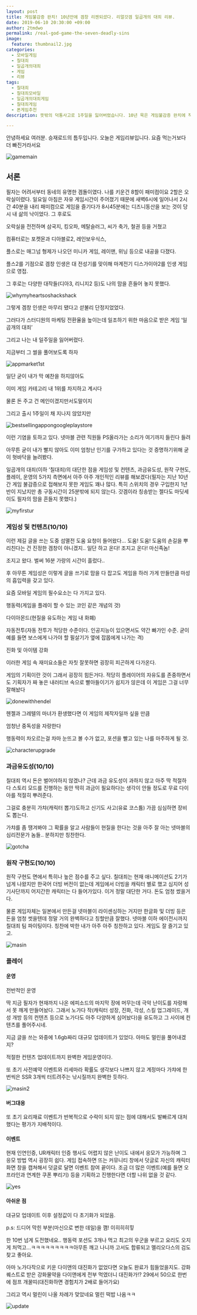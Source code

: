 ```yaml
---
layout: post
title: 게임불감증 완치! 10년만에 겜창 리젠되셨다. 리얼갓겜 일곱개의 대죄 리뷰.
date: 2019-06-10 20:30:00 +09:00
author: 2tmdwo
permalink: /real-god-game-the-seven-deadly-sins
image:
  feature: thumbnail2.jpg
categories:
  - 모바일게임
  - 칠대죄
  - 일곱개의대죄
  - 게임
  - 리뷰
tags:
  - 칠대죄
  - 칠대죄모바일
  - 일곱개의대죄게임
  - 칠대죄게임
  - 폰게임추천
description: 뜻밖의 덕통사고로 1주일을 잃어버렸습니다. 10년 묵은 게임불감증 완치에 직빵

---
```


 안녕하세요 여러분. 승재로드의 틈두입니다. 오늘은 게임리뷰입니다. 요즘 먹는거보다 더 빠진거라서요



![gamemain](https://lh3.googleusercontent.com/2l1WDzaU7zcv4RVP0exV_Kt_fX1x4Fe4i9wOyKDiVzo2eM500iNErXf-uG_B7LDv9KcgCUoWZM_Ct35Mqf1TtHFBSHBfuQ3ECVfBX3gT2HxkZX8Tnf7mhTI1HTngZQGe89j4M7J0uRHaEMuAWN8FfJxplmhFAvBR1VX1dS1BgstkRuY02F1dy4N7gC-pxL5M8gpJyE5hOWr6OxTMiXuTcvfY-_n-YfRWZxd-5UeQnqxX73bu8Yd2m-sWeFoKtXO9xr8q9wH6GqwFmGXMRqHuqw5djtfeiSRs5o_O5v_KuMW2x-aVLWo7QVcGsm3U8V3RBSvmNyE6cJkIVFf9DgTfwMTjJ9YP8PTqqGzI5EbPCaO_ylqKLlsb2CcBetVrWm7ZeQx7uRMe2IqpYzAVqCXEuKuGKgg5rW1kvhIxVAZtpQLE_Km9TiBdt-SlSmYe1fF087Ha7NyUCn8wals_plIbWZ3pboVCf3UvuhZ4zk_ULyGvSMSEhMIcWa7oC3XdT0M___jb6sn7XK44RJ4rUl-8K12VlvtFWF5rol6-1iXQV5R0x9xjDarZBWMpony2WLiLoTycTN5z6TqTFjfh3n6Roj1-D8Bgaanyy-kTgnyCVHNgTHDb_KGoO_VBz4A-hfsRy_oyiTvvZ9wYmBdFHo1ubLAP49FmdPwQBUMS1aZW5Fp5bLOrdoKwhxRsy10LIdr69LliVdSLMa-1-x_6tl145zz_=w432-h768-no)

 

## 서론

필자는 어려서부터 동네의 유명한 겜돌이였다. 나를 키운건 8할이 패미컴이요 2할은 오락실이렸다. 일요일 아침은 자유 게임시간이 주어졌기 때문에 새벽6시에 일어나서 2시간 40분을 내리 패미컴으로 게임을 즐기다가 8시45분에는 디즈니동산을 보는 것이 당시 내 삶의 낙이었다. 그 후로도 

오락실을 전전하며 삼국지, 킹오파, 메탈슬러그, 씨가 축가, 철권 등을 거쳤고

컴퓨터로는 포켓몬과 디아블로2, 레인보우식스, 

플스로는 매그넘 형제가 나오던 미니카 게임, 레이맨, 위닝 등으로 내공을 다졌다.

플스2를 기점으로 겜창 인생은 대 전성기를 맞이해 마계전기 디스가이아2를 인생 게임으로 영접.

그 후로는 다양한 대작들(디아3, 리니지2 등)도 나의 맘을 흔들어 놓지 못했다.

![whymyheartsoshackshack](https://lh3.googleusercontent.com/HKXkK_kqsI5yxxd6oBdAZPNQ63Qd21CuODcazVmbnXl_0YbnbjJI-U9QzHD92KN8Jun_Lgi_wA54ZqFYHilRCFsf70xrW2PzSp5Rg7nPJcHCecfp8XqY7AU9cS0kPUm1cEIROddXhUCpZI4s1WPAh0qX1GMIijZ7iaB5HTGO9Ac9yMogR3Ioc-A-9aNAqDzrx4sqH7kRNe8sfbj_6FC7wa6GHHUgk4RPjfYwoSxNzwY6ESc8KgC8_dcpfCNL5BfjHGCrOHbfXQ0LFpaIafKcw4N3VakP8tWuFm6IpD39anMSE4geuIsLpTLfgGaPbvmN1ilf-7ayYJFqY_bn5D3XWimMj5-EyUyzJfHuDyDHxTvsbBq0wGcEQSd0ico160chwP_PDFO5Udlo94s_y4FYr3FvH7RC2WqZBLUGQ4XL867A7JqGz00IO7G3zOuJsdqpAHcHpzl8qrBqoEVRMTacABmOoHYOzE3XISMKAQHU4qN0v3zphIVSyrzTFNYxJLxrVXA4gJT3UtOAfUzMWNwFjuOWvaWqVvCcNd36GcToc9KLA2PXYZanj_tr-n8tnnG2mBmqTWsBihYlnWUkNYiVbOe43iDGKpQkTUUxtN3dcg2ECyrIZolvbM-vOyoHAuX1UFN8RZXTnIfuRA7IKOv00n7dgfOD12wB_940EjWCGnfsiZ999JCttbrVKRzEY2KFYG2YFkY4WkJVuib6bpZQinco=w953-h537-no)

그렇게 겜창 인생은 마무리 됐다고 섣불리 단정지었었다.

그러다가 스터디원의 마케팅 전환율을 높이는데 일조하기 위한 마음으로 받은 게임 ‘일곱개의 대죄’

그리고 나는 내 일주일을 잃어버렸다.

지금부터 그 썰을 풀어보도록 하자



![appmarket1st](https://lh3.googleusercontent.com/3YchipPdd6-KPv80LzgNqooqqWwIAMpjeAx_Pseccesva7e9rSbl9jSWorhUk_Ez35xbEtCkVkAcUp_w2NXOq2wY156kzPwXIMWN34CN1h-9OeEZWjXsuvgce3j1anoWJyEWI3fI26xmpKXzPfUD-7nJ_WPtSfncomeyZuUOaMFF8GDfofSGYCDcej7ZGHl3Omvb0cO1hf35MKgD5OZZmotEkX3vVdz0UE4F0Lqbkrq8_GpOzSbqyJ3y2i149MXwvmke1ndKSQk3gRc4n7WDBD0p8NMxfkHUBe4Qle4Qt7EBeecCGyQ_4c8ePPWkHrIVxf6Fk82wmG4_Xe3bFxkIJb1UQzd9cWe1cdjMFoll0jRpTvyoYs5OB7raPfhggSfxFtKTMzQrTuI5iphVtLemrU7aLC1APDhyCxPTYtx1xXGGsY426YhpZxpv5F1ChNt7Ycm5cVzT2Bff-EVybs1eQ5pTUj-TnVhPrgFwfYcYtDFnW65e_sbHdEuQYE-_SScl0Yx4jr2LltIaDnl85QyNPTO7gxhyRYtPjXPLGrQR9klQsdSZ71HiQ-p6Y3A_GnCdEI7h4aN3obGf0nTF4af3jCaBqTZW_gQM66FgU1BSa7h2fhAtPjls88L3wiw2wVj3-0eXYi93p7CIrgjdRYS7ZzAP8eOCYwrB1rzWq1HHIAtgpTyP-RfPh4lU-yVFj5hpP2hBOD0uu5bIvW6hsyEbEdTk=w953-h715-no)

일단 굳이 내가 막 예찬을 하지않아도

이미 게임 카테고리 내 1위를 차지하고 계시다

물론 돈 주고 건 메인이겠지만서도말이지

 

그리고 출시 1주일이 채 지나지 않았지만 

![bestsellingappongoogleplaystore](https://lh3.googleusercontent.com/BkM-ahRmmhgiR8IuFk-rrTcZktBuIRrC2Vf0QpSOJvWXWHFzOG4xb2KlslYOKbUIMDOyKVhdQy8R4aFPcKOmdcjZBfJPjs0mqjbshaxrYZ7Lr34DZdsmih9gJ_cnkW-aI684Zburm5OxYzExb-mPNKbqcZRYLW8Cw7w1HyRjx3O8_SCTXRSbbTnvrQJPjbrjHWZbV02VA3bzF7iEWTxY7arOT1KCbLI1zITxec7We6H1u7kMl4PExGwOa1hj5Mqrv1WpCVu3QWtRFQu7XwxBbKJdBrutOA72l5GqgsusNNxM0DhoEvxanFoVsZhVYhJRu34ljnTc06YgkNfQ3Octq_0U-udDEL6RKpyMjcJFNUIeEhG9xjSmlMbNogGaUBFWOn8EOiBN9DOtqGCTJc8ttRuPpLWpb-150DRU4NDgDkUp3hw0x-jJkpHmwNLKWWCYNKoxDtTia5BBIiOI4JMf37t0nBPCQuz9qEXlKTyLwvfbWphOBGhdLVkXnNe-amIqTl4Htk4NeghXEtcSk9xKCy-q2ZdE9LH15gSBHAi2ItkbU6cYJ0Zjj2yLcbO-mR4CmcKageHi-76AVUx04Ynh6I4BRvr0a7IfKoXqVHa8NGUzsyUhPwSNKWlxXVN83QblDC832znBo6NMvnQZIWoaseMLBUxy8EJIoaFvK8_4UnZ19_dEa3GsjZIcT5XPDMDj09v1ZTdLUSdOmPfYvutvjTDM=w953-h475-no)

이런 기염을 토하고 있다. 넷마블 관련 직원들 PS올라가는 소리가 여기까지 들린다 들려

 

아무튼 굳이 내가 빨지 않아도 이미 엄청난 인기를 구가하고 있다는 것 증명하기위해 굳이 혓바닥을 늘려봤다.

 

일곱개의 대죄(이하 ‘칠대죄)의 대단한 점을 게임성 및 컨텐츠, 과금유도성, 원작 구현도, 플레이, 운영의 5가지 측면에서 아주 아주 개인적인 리뷰를 해보겠다(필자는 지난 10년간 게임 불감증으로 접해보지 못한 게임도 꽤나 많다. 특히 스위치의 경우 구입한지 1년반이 지났지만 총 구동시간이 25분밖에 되지 않는다. 갓겜이라 칭송받는 젤다도 마딧세이도 필자의 맘을 흔들지 못했다.)

![myfirstur](https://lh3.googleusercontent.com/_KIqqOmTUFFiCzw7tNS4ZCU1sq4h7GnITQB8cl41XeE4hhG4xQODBP1IjKn4CVbxlCNzsEgRESYX8Up4f8F7xtj5VBTwyYHfZxM9B0GbQip52a-OIbbq7vNGlCwZlx9ZEu7It1jB4Fojbn4Pob_rCHWYL2RmNYf33vmc76EgB-TrpG4bSWJn7lFVSJGUrOMYNKVfZ6lD36DQl-w4MpsYsSbX1xD3LJ_1MiAYVhAUNVA578GpsVlqSGa8VDEQeNEO102Pp3670Vp_m_8G5i-iThdYCTc6vQhKoZZwOAJDpsqiM2moAHEHkfoEPy-MExtS-OB1OSKIonmroFuVd8zRxhPXSLKF9NOxvltGWPTnTUVSDN0_e5__fMRXo03hrbfQFkvpNfj0eZYN29pEE86oUof54MYYNtVPsu0PW799QSAfkavHVqkqOts9HApJ2yrh7akWsbdVJD4m6aU8UR9xG1cxHbduA9YnOZd-_hUT67KOHKgXMyJrb8GbHc7GYovtBxNKg28olbNSH4Y_j7TsKiSMoF-PX9BnG5eoTbYPjU2eiK0woj05Z1jAXorDDtKcF0_pZ_KaKFFPaQXedMq4HHzf6xxqDeH5oT2Ggs-04ZB95Zt5jk_Azz8ne5QyCGz0S1KDvLFTFuQRZHLUe-UdYUEXLc-YdDqZWT9zjL8ewe3xO2zEfv7XJb0yKEV_pa3DRyKGSHx9ZvoKxWd4MUZmbdfk=w413-h870-no)

### **게임성 및 컨텐츠(10/10)**

이런 제길 글을 쓰는 도중 섬멸전 도움 요청이 들어왔다… 도움! 도움! 도움의 손길을 뿌리친다는 건 진정한 겜창이 아니겠지.. 일단 하고 온다! 조지고 온다! 마신족놈!

 

조지고 왔다. 벌써 16분 가량의 시간이 흘렀다..

후 아무튼 게임성은 이렇게 글을 쓰기로 맘을 다 잡고도 게임을 하러 가게 만들만큼 마성의 흡입력을 갖고 있다.

 

요즘 모바일 게임의 필수요소는 다 가지고 있다.

행동력(게임을 플레이 할 수 있는 코인 같은 개념의 것)

다이아몬드(현질을 유도하는 게임 내 화폐)

자동전투(자동 전투가 적당한 수준이다. 인공지능이 있으면서도 약간 빠가인 수준. 굳이 예를 들면 보스에게 나가야 할 필살기가 옆에 잡몹에게 나가는 격)

진화 및 아이템 강화

이러한 게임 속 재미요소들은 자칫 잘못하면 굉장히 피곤하게 다가온다.

게임의 기획이란 것이 그래서 굉장히 힘든거다. 적당히 플레이어의 자유도를 존중하면서도 기획자가 짜 놓은 내러티브 속으로 빨아들이기가 쉽지가 않은데 이 게임은 그걸 너무 잘해놨다

![donewithhendel](https://lh3.googleusercontent.com/K6UUQ7zwxqIiuZbYomBBxulTCSISTT2YQvCFwPKzVDzrjoKbk7_bNrhfKrtFKl-cnZwc2Qca2Lfx1d6CX2QHpol57zgTHHPkgj8C6jCHCSo9EUQrKD2fvu2qfEaYziFYtllBw9D8Vx2dfny5Kxfg5Nx3-Kfr1gK0smZk1URh5WhXJOLyU6ypE8TI4qhNS7qNot9-hcWGSXDnBSTCbwAtqd5J_6xIilN29CgXWPffb3TbMZ_oTpYm4fWtmGyOmqr5AbuznoPlK_nAMLNOhXiOsWCM3Gi7_SvPnX3cgzczG8hcsBzxXen6VlJwDlweLRBfnrabQ0ULBoekPmQsQzd_870RiDtB624pjxUEg3T3DHn6DzY9VkVNbET-tBVvE3rZsl1jqqg8pcBtlsB_1nMQii1fwHnxL8zX1m87VupEf8ee8PTg0JRos-AaIiCEJxZxZt1luG3RYH9C7xysZ_8Aek1OH3GNGsF2auX84zNzAvfe3Dl7YjHPqpBhKvLE_qfvWYsSX7br08-JpfAEy063i_fD2HqtQvmurZ-h1ecnBu09NoiSay-F6avOq3ghdf1OdXKqBTp_T5ibhTfSm5YtGcQBYzzzYGd8NLQYipCr9najad3V1Obt-F3XNXrCZK7v9AFBHxA2mcRt0u1D7Kz3GxBvkOyUByteOoPfbMGr940GjXZ2mgpRFbB6p4M__tEEc2EpVzNIiv3ZOGE-TpAFhG-2=w426-h240-no)

헨젤과 그레텔의 마녀가 환생했다면 이 게임의 제작자일까 싶을 만큼

엄청난 중독성을 자랑한다

행동력이 차오르는걸 차마 눈뜨고 볼 수가 없고, 포션을 빨고 있는 나를 마주하게 될 것.

![characterupgrade](https://lh3.googleusercontent.com/Kd4f5czzykuyjcQd6sucSxmGQB6GJHYyXW0rf1gWPHu8Ba7k0nlJpmmnqcLRCgdbNcsWpZ1yMvXu53UfL49D1PJtLZb-rK2Lp8MruDqVOj6t7DxGOljW63q0zrCD2TWoMboB5Zj0fdOV4vWtvLQxj2sYismIq3a9wuRu-digcaxzpvu7V4mJx3MdzEBe1sZcr-NiUofWIoKjqYynZ182LSM7cZeRuhd-KXFlbjaiohtTlnJhNzccebEvpxVyOBN6LheUr9n9NS6PO6YWd3w88ajRXdHS6TggNWQF7eUBC57qTpQTZe8nP9J-cbSTBE2iIXJMJuO2Lq4kuwFA_48Y3E0izn4wGA9sQlMK0osa85hZcEHsHqrsC5zKH8pGTaDAFKDXt0Vxi0U0lvGK0hS1tyhnEVPtK9bi4Gdg8qvXumwC6IaA01iPGKWWfDgAjm3EdNTN65ubV2tBrXPnXshsY7fVrhmvMp8H6ElbKCz_7Nmd_3aKDIxZUa1wGH17RBoVTaMnR9RPnzm_U_509GNQo5u1eZ08j_SlMCCtcnFzGXLNA_qabQA9ZUJsY8UjaDk2oI9iRs11ECV2neVzRMYD8hFx7CCkb_f_WjRh2ScdjBBg4PJS2xCVMkMre1S8YwxH08Uwo90SOEsAqPGnBb_zzgQTIBjX-HKcU8NTjHBRYI9u99OzoqLCvTF9nC9HGSuqlQw31V4dahHkGkTZs0eU7G-N=w413-h870-no)

### **과금유도성(10/10)**

칠대죄 역시 돈은 벌어야하지 않겠나? 근데 과금 유도성이 과하지 않고 아주 딱 적절하다 스토리 모드를 진행하는 동안 딱히 과금이 필요하다는 생각이 안들 정도로 무료 다이아를 적절히 뿌려준다.

그걸로 충분히 가챠(캐릭터 뽑기)도하고 신기도 사고(유료 코스튬) 가끔 심심하면 장비도 뽑는다.

가챠를 좀 땡겨봐야 그 확률을 알고 사람들이 현질을 한다는 것을 아주 잘 아는 넷마블의 심리전문가 놈들.. 분하지만 칭찬한다. 

![gotcha](https://lh3.googleusercontent.com/yICELZAMqZFSx-TPuAdZvmcSDBayd3NE8flNbYEvnfZYHSZ8ApzwHILEkZVhCJtmPXehr0zmKQtIHomfGIRG3D-xRKxc6tZX8MBmsL0bd4fuuE9j5D3s1Vb6BoDB8II86kMQjGPMrwNAIW8U_c1IF-1XzvXURnRRgRFja7WE3TvPJr1X7OtLRyQDtT16CdY28Xdyw8oXpubRYiWXwY6Uw0m6SLmRfcqX2HmJ01CG3cToKbzlGhOfXsQtakU-AWBjJ4OJ_N-D33DO3fIDz1EVMC9LO8j55k5yG_jHkkUVKMKgb5wSR2rHMAo10YnvGPQU7h75-iWALhi4Nxd93alJwsCAscjv1jne4eUNB1BkO0I3__3kCRcQn0luaxH7cZbHDTom2NNNd9zN2Eo7cn7J1tzqaTXh2fVZsJrXQIQ9kZe3wIrreARmMD94BA6gYv-ic1tSvmwsSXfIdYd73_znYr5hZmD1iUDmK0tJG-cIFCO33nmN0EAvzIarHYG2hcvehfA20-1LXNAsFAvk-q5VZok6Qs2QM_ojm0akhiPy-UcbB2S9dFYoqrt51P4THLQngXYstRtOBWJIs_YylqxlnGKAyb5iOpWbHjLpESgydDcUJ-ptVUVkYgXjwa9JqDwWCIM22dXnkdG68X4H0vOHnXVOgrKICxcnrkGksHKVTctMglEaP-bL57sHApSn6T4ZGn5Dj05AO8zgor4mcjLwTePU=w413-h870-no)

### **원작 구현도(10/10)**

원작 구현도 면에서 특히나 높은 점수를 주고 싶다. 칠대죄는 현재 애니메이션도 2기가 넘게 나왔지만 한국어 더빙 버전이 없는데 게임에서 더빙을 캐릭터 별로 했고 심지어 성기사단까지 어지간한 캐릭터는 다 들어가있다. 이거 정말 대단한 거다. 돈도 엄청 썼을거다.

물론 게임자체는 일본에서 만든걸 넷마블이 라이센싱하는 거지만 한글화 및 더빙 등은 돈을 엄청 썻을텐데 정말 거의 완벽하다고 칭할만큼 잘했다. 넷마블 이하 에이전시까지 칠대죄 팀 파이팅이다. 칭찬에 박한 내가 아주 아주 칭찬하고 있다. 게임도 잘 즐기고 있고.

![masin](https://lh3.googleusercontent.com/QhCgWpl0gCZayaK6WP-lHC5EmVD3rZkm4PdZcRPyxRh0sIRJ4dFDqsyplMJUmCITMImgtKiCF9fnpj6jV6aq6rHNyOecfzJDct5auOOYdKs6Sbx2WN6e9CZEL670atpCQC3CW5UBb0o35Y4V0v8BzaFaHkSJbKTlGl_Ydbb_m7WXlY4hZ0vI6tjeMrZDnQpQGRUC34NFZM_DiwDdwXlJy0pdqBPXW8TMbQ4I52V5vhROxYK_YNU5T8XavmzkgM0OiLDyPJL8KKy34_JlBwYciCA7u1p7yxQ3bQrrf9oQqipC-ODUvuPlMhpcke_lrVEDGzRldairwk9yYnCDgyE8PheLEzklfCAUBS4K93OO7eEj7OOuhZ6vPbllB5hpPZ-L05gECdswaKAWa54RYSra8ecRScEJS7R15dKeHq6bEVGaRyuZcTcQ_W0BFjIj4UPMd04l7_Mul03zVNBLk6cZjrn7jzo52Owt1umEaaALnbF8GCkxKOLqB3hzEJki2udYxxJWXq8xdAxKqPm0raVaBhk6OfFMS_dt4IOkbzYIcVouTovfLro-pv7O-Jvoa5lsCwvYVsE6uA7MgkkpWancGSbpwZpBw7ky9JGxOb1BJ9igaBBRVoAHmdIItXsn8cFmP9zKVXyPO-gTh9PdV3gY7N5ySvIFsDj5Nlz6_2DmI6XX1N0XTgdWU0aHsVnegvrpRMoet12oBZe4LwxK6eAkHYXx=w413-h870-no)

### **플레이**

 

#### **운영**

전반적인 운영

 딱 지금 필자가 현재까지 나온 에피소드의 마지막 장에 머무는데 극악 난이도를 자랑해서 못 깨게 만들어놨다. 그래서 노가다 작(캐릭터 성장, 진화, 각성, 스킬 업그레이드, 개성 개방 등의 컨텐츠 등으로 노가다도 아주 다양하게 심어놨다)을 유도하고 그 사이에 컨텐츠를 풀어주시네. 

지금 글을 쓰는 와중에 1.6gb짜리 대규모 업데이트가 있었다. 아마도 멀린을 풀어내겠지?

적절한 컨텐츠 업데이트까지 완벽한 게임운영이다. 

또 초기 사전예약 이벤트와 리세마라 확률도 생각보다 나쁘지 않고 계정마다 가챠에 한번씩은 SSR 3개씩 터트려주는 낚시질까지 완벽한 듯하다.

![masin2](https://lh3.googleusercontent.com/CLiSsJ1LrwKz3zEpIBfKUjbRxesfXnKaly2M3xkyA5kkA8tUFMl-2Z_TmNmvySizgzE8VTv8WRH7iYqflXB-B-oIHDF0mpRhSsv2t9I3sF5d2NnPxYqhLi9PxeuMUjD7iKG3zurALBlHDg7mmAXFllIZmhpBTfXyqVXajGCvDKOS1VXcCt8uMuNEzjwv7Mv6W3TmXlng4WhK0pgKPtDg_coF_kobd_pxa-zzs81aFD-vyuyt8ATz3E6bjuS8kcuXmRTvCpZNfzx2oJCrPMPeAlms-Jcmq6XtUxlNVLq_1H0U4d7HdBr19KEBNtjufXdQB1DwNbQoryo4wMjPofvUnfX2Pj6wPn5gjFnOoy6S1fwxevgxZ17qTSNeOQ-XWugFswtVLCbukCN_6LUVKb7J_eeSyOKmHOGeg0A1BSA0uf59EfjLnhlc5quup-7cCxiSHDrx0xlvbiPJWdjOJ8dim2ufMoMI5y3HhkNNenqXnYAHA9k1aX4PhsC06Lo1mpOK0xWePlsmEeGOfRzzJUsN2uJ1bLp47d07nGq39YXbo-2bJOuS8gV9jkjxtV6Mg89uBK1lcnnDQDhv7M_Og-_i6iqEq2--J789WIdo_qvF3kpQQzBv1k24ar9WiDABPbEdl9BokmkcuGGzfePjKdppdNA0LMTNTS_0r4Xni1TviRyRU82dbOpZBozgE4TCqOueTd82Uu1MbkwZjyxwwkRmo7yr=w413-h870-no)

#### 버그대응

또 초기 요리재료 이벤트가 반복적으로 수락이 되지 않는 점에 대해서도 발빠르게 대처했다는 평가가 지배적이다. 

 

#### 이벤트

현재 인연인증, UR캐릭터 인증 행사도 어렵지 않은 난이도 내에서 응모가 가능하며 그 응모 방법 역시 굉장히 쉽다. 게임 접속하면 뜨는 커뮤니티 창에서 덧글로 자신의 캐릭터 화면 창을 캡쳐해서 덧글로 달면 이벤트 참여 끝이다. 조금 더 많은 이벤트(예를 들면 오프라인과 연계한 쿠폰 뿌리기) 등을 기획하고 진행한다면 더할 나위 없을 것 같다.

![yes](https://lh3.googleusercontent.com/W2-bPBdjObYs--5TY_11WFje5WKel4faFmblrlIsxF0rYVGYrpVxBlIOsIrqjkJdfiKVn0GYpNLtb4K0nX_uay-DRmV7ZHkHXGaypIgNFS5GNzp32FjjiSYB7RPTm8ZbKCj-k1QlqGmaJsIJWE3Jp77SwsqeaZtd9Q70HhNufd5xT8ZfNwLE8Y6ABc6wXaWEdmcmwouXTib31FsuN3apDhT0pnmSOyR8ZkYjZya7nGo463gd-gFKOsRaYPAI5W_5TdHGBD1GrWh2LC5vqrRVCEBMJOdD0LzaH1WQY_zrCZdiFA67AUX3iSvOhk8FG8mpWBSTlDgbZ25GzUx4hcl_oqH2GAoRQsWWE04V9MA738J7ydVdv1voHefBpIU185cVA3bLPsNwrXB6mksNnZy5lWMrks36uHLJOgUyJwZtnCIr9lUOGx1oJtbZnuGs79cEo_jC6NkQG4d1fvX4zFebGmB8nny-FENY-XO-iv1HpTeP96--FfEf2UUds7A-hL_pSVbxRI7FSLdDoaIRObgzALv7NZ9derd2qyBEmmeppu7hQNGcVkGntVO12wva03j45Fq7zmRCByqLWMBpByQihB-f98kpMuk-CAYDT0zkH6mw-9nAIt2urnTocfu_rJyTOfQEIh2pVPR3fNLkTQjqMyYRJiyNYMl1ZXXan0axwEeDeNAnFr1ULCf7ff0N-oCoNBeCCBJkLOMfEYZYYqKn4Afl=w600-h340-no)

 

#### 아쉬운 점

 대규모 업데이트 이후 설정값이 다 초기화가 되었음.

 

p.s: 드디어 막힌 부분(마신으로 변한 데일)을 깸! 이히히히힣

한 10번 넘게 도전했네요.. 행동력 포션도 3개나 먹고 최고의 우군을 부르고 요리도 오지게 처먹고…ㅋㅋㅋㅋㅋㅋㅋㅋㅋ아무튼 깨고 나니까 고서도 합류되고 멜리오다스의 검도 찾고 좋아요.

아마 노가다작으로 키운 다이앤의 대진화가 없었다면 오늘도 완료가 힘들었을지도. 강화퀘스트로 받은 강화물약을 다이앤에게 전부 먹였더니 대진화가!? 29에서 50으로 한번에 점프 개꿀띠(대진화하면 경험치가 2배로 들어가요)

 

그리고 역시 멀린이 나올 차례가 맞았네요 멀린 떡밥 나옴ㅋㅋ

![update](https://lh3.googleusercontent.com/Ih8w5nrm8l3hQtkGmN7nYd5_F-RD4hkcsO-USvccvQE4CyHxdNP8ncKhZvVVzNWU_WS5o6az2H_lGFGKPTF1eGd511RoXsWjsaOKMKp_j4OFhtG1nfPyIahIetTXuk5FPuWrb5WxkJrBeuargzVHmh6cq7kDGzuiUVkT34YegKVdy805ca5xrzNmqrPJ2eEt2Klni7vo720ZAnte52Nip1risT3njknmOhrQFSK-VKGxQo1_c15qHaRdQCFxlAee-w3MypltmoAxnWehVHifYjsuA8dVM1WnShLmvVvq59J2JILMziqLrGYg57r8WA19cXVnuqvwMWhlTa-iMU2ocX806u-Kozm5gr_vpRN05PUh1zD8ssFfNU7_VBxukRdYzTFIgp_i1yTTqs2EiT8kartXFwbk3jlUucYA2PVsquD1MLvKLaDFhuxumEszhVdgBZn9euv_rAnpslXbwCMxQMMic2FBnnjC1pSzXMR-2gnqHfD3mq2715SEGJ07o_dOn2p4HFkHpgq40ynt6FoGtS5I5YPBsgkB_HNRqdwL5chQ5K0B8jkTk4mvp1uFFvZfCm3009IbCk_v_BnXSo8_AzqFAU1dYjJh1XNqhKrnlMSLllu04ekcIPuceSWKgGy_teq8twTaf_GuAhzCoQwU1wUivDzKccXIJUxs1PBCPls2MNo-MDqO_m4ECZj7yHRuhbtANRkVA526jEkdEgltdQ2T=w413-h870-no)